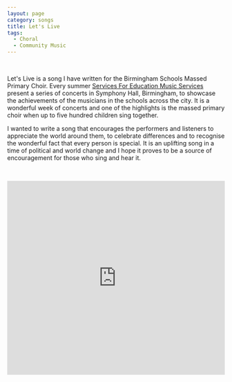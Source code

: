 ```yaml
---
layout: page
category: songs
title: Let's Live
tags:
  - Choral
  - Community Music
---
```

&nbsp;

Let's Live is a song I have written for the Birmingham Schools Massed Primary Choir. Every summer [Services For Education Music Services](www.servicesforeducation.co.uk) present a series of concerts in Symphony Hall, Birmingham, to showcase the achievements of the musicians in the schools across the city. It is a wonderful week of concerts and one of the highlights is the massed primary choir when up to five hundred children sing together.

I wanted to write a song that encourages the performers and listeners to appreciate the world around them, to celebrate differences and to recognise the wonderful fact that every person is special. It is an uplifting song in a time of political and world change and I hope it proves to be a source of encouragement for those who sing and hear it.

&nbsp;

<iframe width="100%" height="450" scrolling="no" frameborder="no" src="https://w.soundcloud.com/player/?url=https%3A//api.soundcloud.com/tracks/305622549&amp;auto_play=false&amp;hide_related=false&amp;show_comments=true&amp;show_user=true&amp;show_reposts=false&amp;visual=true"></iframe>